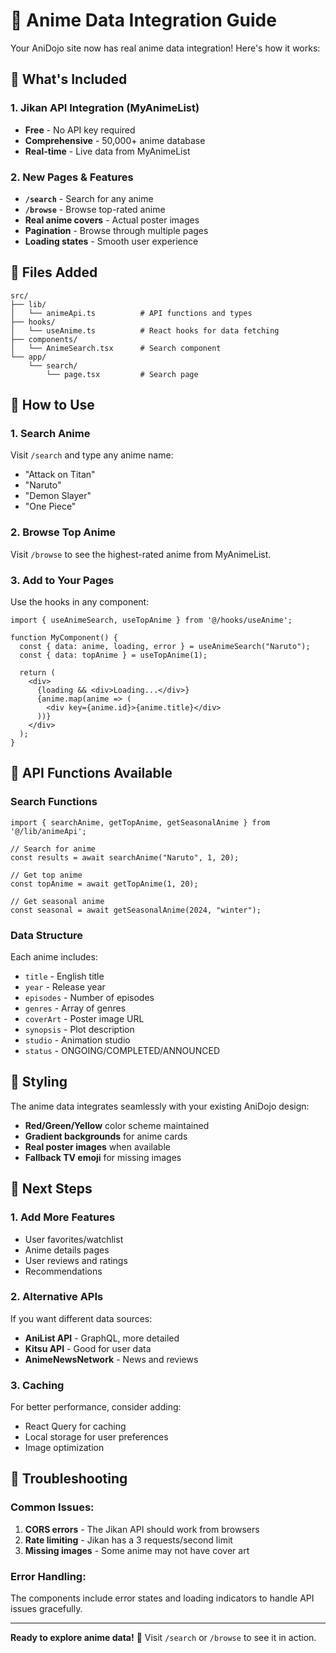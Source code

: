 # 🎌 Anime Data Integration Guide

Your AniDojo site now has real anime data integration! Here's how it works:

## 🚀 What's Included

### 1. **Jikan API Integration** (MyAnimeList)
- **Free** - No API key required
- **Comprehensive** - 50,000+ anime database
- **Real-time** - Live data from MyAnimeList

### 2. **New Pages & Features**
- **`/search`** - Search for any anime
- **`/browse`** - Browse top-rated anime
- **Real anime covers** - Actual poster images
- **Pagination** - Browse through multiple pages
- **Loading states** - Smooth user experience

## 📁 Files Added

```
src/
├── lib/
│   └── animeApi.ts          # API functions and types
├── hooks/
│   └── useAnime.ts          # React hooks for data fetching
├── components/
│   └── AnimeSearch.tsx      # Search component
└── app/
    └── search/
        └── page.tsx         # Search page
```

## 🎯 How to Use

### 1. **Search Anime**
Visit `/search` and type any anime name:
- "Attack on Titan"
- "Naruto"
- "Demon Slayer"
- "One Piece"

### 2. **Browse Top Anime**
Visit `/browse` to see the highest-rated anime from MyAnimeList.

### 3. **Add to Your Pages**
Use the hooks in any component:

```tsx
import { useAnimeSearch, useTopAnime } from '@/hooks/useAnime';

function MyComponent() {
  const { data: anime, loading, error } = useAnimeSearch("Naruto");
  const { data: topAnime } = useTopAnime(1);
  
  return (
    <div>
      {loading && <div>Loading...</div>}
      {anime.map(anime => (
        <div key={anime.id}>{anime.title}</div>
      ))}
    </div>
  );
}
```

## 🔧 API Functions Available

### Search Functions
```tsx
import { searchAnime, getTopAnime, getSeasonalAnime } from '@/lib/animeApi';

// Search for anime
const results = await searchAnime("Naruto", 1, 20);

// Get top anime
const topAnime = await getTopAnime(1, 20);

// Get seasonal anime
const seasonal = await getSeasonalAnime(2024, "winter");
```

### Data Structure
Each anime includes:
- `title` - English title
- `year` - Release year
- `episodes` - Number of episodes
- `genres` - Array of genres
- `coverArt` - Poster image URL
- `synopsis` - Plot description
- `studio` - Animation studio
- `status` - ONGOING/COMPLETED/ANNOUNCED

## 🎨 Styling

The anime data integrates seamlessly with your existing AniDojo design:
- **Red/Green/Yellow** color scheme maintained
- **Gradient backgrounds** for anime cards
- **Real poster images** when available
- **Fallback TV emoji** for missing images

## 🚀 Next Steps

### 1. **Add More Features**
- User favorites/watchlist
- Anime details pages
- User reviews and ratings
- Recommendations

### 2. **Alternative APIs**
If you want different data sources:
- **AniList API** - GraphQL, more detailed
- **Kitsu API** - Good for user data
- **AnimeNewsNetwork** - News and reviews

### 3. **Caching**
For better performance, consider adding:
- React Query for caching
- Local storage for user preferences
- Image optimization

## 🐛 Troubleshooting

### Common Issues:
1. **CORS errors** - The Jikan API should work from browsers
2. **Rate limiting** - Jikan has a 3 requests/second limit
3. **Missing images** - Some anime may not have cover art

### Error Handling:
The components include error states and loading indicators to handle API issues gracefully.

---

**Ready to explore anime data!** 🎌 Visit `/search` or `/browse` to see it in action.
